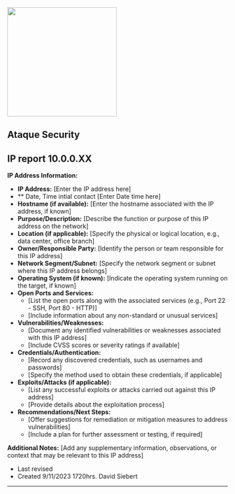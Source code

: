 <img src="../assets/ring.png" width="250">

## Ataque Security ##

## IP report 10.0.0.XX

**IP Address Information:**

- **IP Address:** [Enter the IP address here]
- ** Date, Time intial contact [Enter Date time here]
- **Hostname (if available):** [Enter the hostname associated with the IP address, if known]
- **Purpose/Description:** [Describe the function or purpose of this IP address on the network]
- **Location (if applicable):** [Specify the physical or logical location, e.g., data center, office branch]
- **Owner/Responsible Party:** [Identify the person or team responsible for this IP address]
- **Network Segment/Subnet:** [Specify the network segment or subnet where this IP address belongs]
- **Operating System (if known):** [Indicate the operating system running on the target, if known]
- **Open Ports and Services:**
  - [List the open ports along with the associated services (e.g., Port 22 - SSH, Port 80 - HTTP)]
  - [Include information about any non-standard or unusual services]
- **Vulnerabilities/Weaknesses:**
  - [Document any identified vulnerabilities or weaknesses associated with this IP address]
  - [Include CVSS scores or severity ratings if available]
- **Credentials/Authentication:**
  - [Record any discovered credentials, such as usernames and passwords]
  - [Specify the method used to obtain these credentials, if applicable]
- **Exploits/Attacks (if applicable):**
  - [List any successful exploits or attacks carried out against this IP address]
  - [Provide details about the exploitation process]
- **Recommendations/Next Steps:**
  - [Offer suggestions for remediation or mitigation measures to address vulnerabilities]
  - [Include a plan for further assessment or testing, if required]

**Additional Notes:**
[Add any supplementary information, observations, or context that may be relevant to this IP address]

- Last revised
- Created 9/11/2023 1720hrs. David Siebert

---
